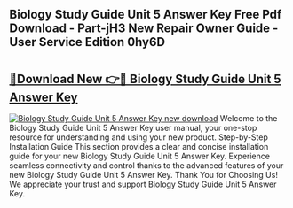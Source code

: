 ## Biology Study Guide Unit 5 Answer Key Free Pdf Download - Part-jH3 New Repair Owner Guide - User Service Edition 0hy6D

# <h2><a href="http://bc5625.oget.top/?id=Biology+Study+Guide+Unit+5+Answer+Key">🔗Download New 👉🔴 Biology Study Guide Unit 5 Answer Key</a></h2>

[![Biology Study Guide Unit 5 Answer Key new download](https://i.imgur.com/5g1atiW.png)](http://bc5625.oget.top/?id=Biology+Study+Guide+Unit+5+Answer+Key)
Welcome to the Biology Study Guide Unit 5 Answer Key user manual, your one-stop resource for understanding and using your new product. Step-by-Step Installation Guide This section provides a clear and concise installation guide for your new Biology Study Guide Unit 5 Answer Key. Experience seamless connectivity and control thanks to the advanced features of your new Biology Study Guide Unit 5 Answer Key. Thank You for Choosing Us! We appreciate your trust and support Biology Study Guide Unit 5 Answer Key.
